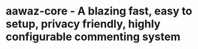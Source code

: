 # aawaz-core - A blazing fast, easy to setup, privacy friendly, highly configurable commenting system
